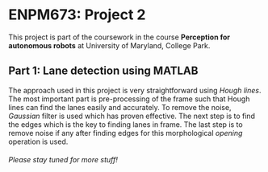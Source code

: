 # ENPM673: Project 2

This project is part of the coursework in the course **Perception for autonomous robots** at University of Maryland, College Park. 

## Part 1: Lane detection using MATLAB
The approach used in this project is very straightforward using _Hough lines_. The most important part is pre-processing of the frame such that Hough lines can find the lanes easily and accurately. To remove the noise, _Gaussian_ filter is used which has proven effective. The next step is to find the edges which is the key to finding lanes in frame. The last step is to remove noise if any after finding edges for this morphological _opening_ operation is used.  



###### Please stay tuned for more stuff!

